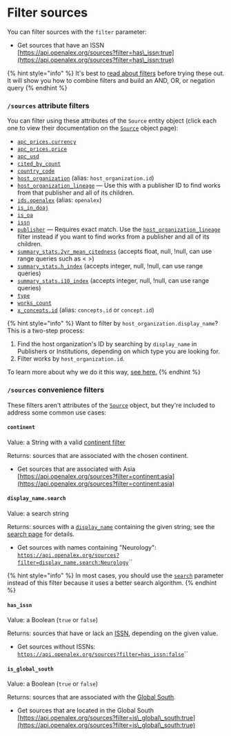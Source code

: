 # Filter sources

You can filter sources with the `filter` parameter:

* Get sources that have an ISSN\
  [https://api.openalex.org/sources?filter=has\_issn:true](https://api.openalex.org/sources?filter=has\_issn:true)

{% hint style="info" %}
It's best to [read about filters](../../how-to-use-the-api/get-lists-of-entities/filter-entity-lists.md) before trying these out. It will show you how to combine filters and build an AND, OR, or negation query
{% endhint %}

### `/sources` attribute filters

You can filter using these attributes of the `Source` entity object (click each one to view their documentation on the [`Source`](venue-object.md) object page):

* [`apc_prices.currency`](venue-object.md#apc\_prices)
* [`apc_prices.price`](venue-object.md#apc\_prices)
* [`apc_usd`](venue-object.md#apc\_usd)
* [`cited_by_count`](venue-object.md#cited\_by\_count)
* [`country_code`](venue-object.md#country\_code)
* [`host_organization`](venue-object.md#host\_organization) (alias: `host_organization.id`)
* [`host_organization_lineage`](venue-object.md#host_organization_lineage) — Use this with a publisher ID to find works from that publisher and all of its children.
* [`ids.openalex`](venue-object.md#ids) (alias: `openalex`)
* [`is_in_doaj`](venue-object.md#is\_in\_doaj)
* [`is_oa`](venue-object.md#is\_oa)
* [`issn`](venue-object.md#issn)
* [`publisher`](venue-object.md#publisher) — Requires exact match. Use the [`host_organization_lineage`](venue-object.md#host_organization_lineage) filter instead if you want to find works from a publisher and all of its children.
* [`summary_stats.2yr_mean_citedness`](venue-object.md#summary_stats) (accepts float, null, !null, can use range queries such as < >)
* [`summary_stats.h_index`](venue-object.md#summary_stats) (accepts integer, null, !null, can use range queries)
* [`summary_stats.i10_index`](venue-object.md#summary_stats) (accepts integer, null, !null, can use range queries)
* [`type`](venue-object.md#type)
* [`works_count`](venue-object.md#works\_count)
* [`x_concepts.id`](venue-object.md#x\_concepts) (alias: `concepts.id` or `concept.id`)

{% hint style="info" %}
Want to filter by `host_organization.display_name`? This is a two-step process:

1. Find the host organization's ID by searching by `display_name` in Publishers or Institutions, depending on which type you are looking for.
2. Filter works by `host_organization.id`.

To learn more about why we do it this way, [see here.](../works/search-works.md#why-cant-i-search-by-name-of-related-entity-author-name-institution-name-etc.)
{% endhint %}

### `/sources` convenience filters

These filters aren't attributes of the [`Source`](venue-object.md) object, but they're included to address some common use cases:

#### `continent`

Value: a String with a valid [continent filter](../geo/continents.md#filter-by-continent)

Returns: sources that are associated with the chosen continent.

* Get sources that are associated with Asia\
  [https://api.openalex.org/sources?filter=continent:asia](https://api.openalex.org/sources?filter=continent:asia)

#### `display_name.search`

Value: a search string

Returns: sources with a [`display_name`](venue-object.md#display\_name) containing the given string; see the [search page](search-venues.md) for details.

* Get sources with names containing "Neurology":\
  [`https://api.openalex.org/sources?filter=display_name.search:Neurology`](https://api.openalex.org/sources?filter=display\_name.search:Neurology)``

{% hint style="info" %}
In most cases, you should use the [`search`](search-venues.md#venues-full-search) parameter instead of this filter because it uses a better search algorithm.
{% endhint %}

#### `has_issn`

Value: a Boolean (`true` or `false`)

Returns: sources that have or lack an [ISSN](broken-reference), depending on the given value.

* Get sources without ISSNs:\
  [`https://api.openalex.org/sources?filter=has_issn:false`](https://api.openalex.org/sources?filter=has\_issn:false)``

#### `is_global_south`

Value: a Boolean (`true` or `false`)

Returns: sources that are associated with the [Global South](../geo/regions.md#global-south).

* Get sources that are located in the Global South\
  [https://api.openalex.org/sources?filter=is\_global\_south:true](https://api.openalex.org/sources?filter=is\_global\_south:true)
